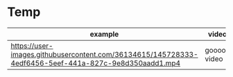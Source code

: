 # Temp

example | video
|----------------------|--------------------|
| https://user-images.githubusercontent.com/36134615/145728333-4edf6456-5eef-441a-827c-9e8d350aadd1.mp4 |gooood video |

